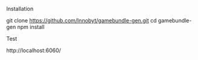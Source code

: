 Installation

git clone https://github.com/Innobyt/gamebundle-gen.git
cd gamebundle-gen
npm install


Test

http://localhost:6060/
